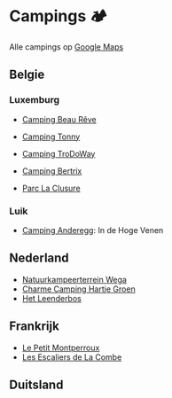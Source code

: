 # Campings :camping:
Alle campings op [Google Maps](https://goo.gl/maps/dnb5gT7vBbji5F5i6)
## Belgie
### Luxemburg
* [Camping Beau Rêve](https://www.camping-beaureve.be)
* [Camping Tonny](https://www.campingtonny.be)
* [Camping TroDoWay](https://www.trodoway.be)

* [Camping Bertrix](https://www.campingbertrix.be)
* [Parc La Clusure](https://www.parclaclusure.be)

### Luik
* [Camping Anderegg](http://www.campinganderegg.be): In de Hoge Venen

## Nederland
* [Natuurkampeerterrein Wega](https://www.natuurkampeerterreinweert.nl)
* [Charme Camping Hartje Groen](https://www.hartjegroen.com)
* [Het Leenderbos](https://www.logerenbijdeboswachter.nl/kamperen/leenderbos)

## Frankrijk
* [Le Petit Montperroux](https://www.lepetitmontperroux.com)
* [Les Escaliers de La Combe](https://www.lesescaliers.com)
## Duitsland
